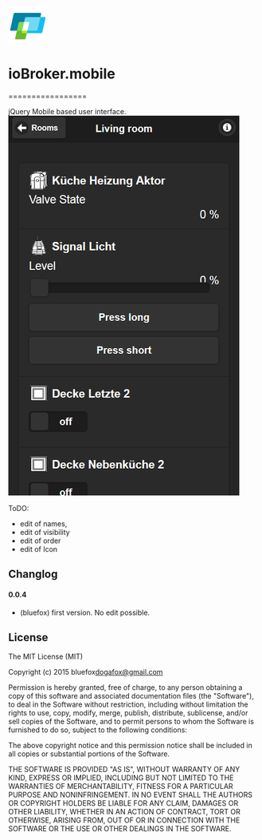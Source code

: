 ![Logo](admin/mobile.png)
# ioBroker.mobile
=================

jQuery Mobile based user interface. 
![Screen](img/screen.png)

ToDO:
- edit of names,
- edit of visibility
- edit of order
- edit of Icon

## Changlog

#### 0.0.4
* (bluefox) first version. No edit possible.

## License
The MIT License (MIT)

Copyright (c) 2015 bluefox<dogafox@gmail.com>

Permission is hereby granted, free of charge, to any person obtaining a copy
of this software and associated documentation files (the "Software"), to deal
in the Software without restriction, including without limitation the rights
to use, copy, modify, merge, publish, distribute, sublicense, and/or sell
copies of the Software, and to permit persons to whom the Software is
furnished to do so, subject to the following conditions:

The above copyright notice and this permission notice shall be included in
all copies or substantial portions of the Software.

THE SOFTWARE IS PROVIDED "AS IS", WITHOUT WARRANTY OF ANY KIND, EXPRESS OR
IMPLIED, INCLUDING BUT NOT LIMITED TO THE WARRANTIES OF MERCHANTABILITY,
FITNESS FOR A PARTICULAR PURPOSE AND NONINFRINGEMENT. IN NO EVENT SHALL THE
AUTHORS OR COPYRIGHT HOLDERS BE LIABLE FOR ANY CLAIM, DAMAGES OR OTHER
LIABILITY, WHETHER IN AN ACTION OF CONTRACT, TORT OR OTHERWISE, ARISING FROM,
OUT OF OR IN CONNECTION WITH THE SOFTWARE OR THE USE OR OTHER DEALINGS IN
THE SOFTWARE.
